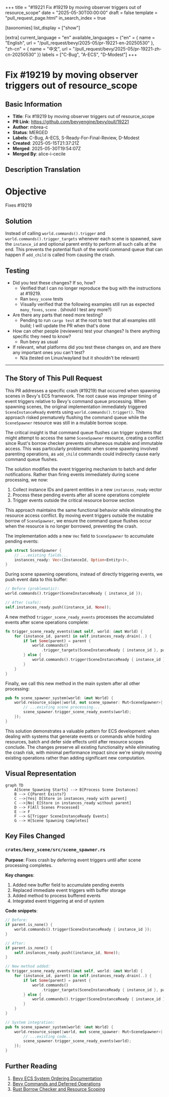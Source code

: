 +++
title = "#19221 Fix #19219 by moving observer triggers out of resource_scope"
date = "2025-05-30T00:00:00"
draft = false
template = "pull_request_page.html"
in_search_index = true

[taxonomies]
list_display = ["show"]

[extra]
current_language = "en"
available_languages = {"en" = { name = "English", url = "/pull_request/bevy/2025-05/pr-19221-en-20250530" }, "zh-cn" = { name = "中文", url = "/pull_request/bevy/2025-05/pr-19221-zh-cn-20250530" }}
labels = ["C-Bug", "A-ECS", "D-Modest"]
+++

# Fix #19219 by moving observer triggers out of resource_scope

## Basic Information
- **Title**: Fix #19219 by moving observer triggers out of resource_scope
- **PR Link**: https://github.com/bevyengine/bevy/pull/19221
- **Author**: mbrea-c
- **Status**: MERGED
- **Labels**: C-Bug, A-ECS, S-Ready-For-Final-Review, D-Modest
- **Created**: 2025-05-15T21:37:21Z
- **Merged**: 2025-05-30T19:54:07Z
- **Merged By**: alice-i-cecile

## Description Translation
# Objective

Fixes #19219 

## Solution

Instead of calling `world.commands().trigger` and `world.commands().trigger_targets` whenever each scene is spawned, save the `instance_id` and optional parent entity to perform all such calls at the end. This prevents the potential flush of the world command queue that can happen if `add_child` is called from causing the crash.

## Testing

- Did you test these changes? If so, how?  
  - Verified that I can no longer reproduce the bug with the instructions at #19219.  
  - Ran `bevy_scene` tests  
  - Visually verified that the following examples still run as expected `many_foxes`, `scene` . (should I test any more?)  
- Are there any parts that need more testing?  
  - Pending to run `cargo test` at the root to test that all examples still build; I will update the PR when that's done  
- How can other people (reviewers) test your changes? Is there anything specific they need to know?  
  - Run bevy as usual  
- If relevant, what platforms did you test these changes on, and are there any important ones you can't test?  
  - N/a (tested on Linux/wayland but it shouldn't be relevant)  

---

## The Story of This Pull Request

This PR addresses a specific crash (#19219) that occurred when spawning scenes in Bevy's ECS framework. The root cause was improper timing of event triggers relative to Bevy's command queue processing. When spawning scenes, the original implementation immediately triggered `SceneInstanceReady` events using `world.commands().trigger()`. This approach risked prematurely flushing the command queue while the `SceneSpawner` resource was still in a mutable borrow scope. 

The critical insight is that command queue flushes can trigger systems that might attempt to access the same `SceneSpawner` resource, creating a conflict since Rust's borrow checker prevents simultaneous mutable and immutable access. This was particularly problematic when scene spawning involved parenting operations, as `add_child` commands could indirectly cause early command queue flushes.

The solution modifies the event triggering mechanism to batch and defer notifications. Rather than firing events immediately during scene processing, we now:
1. Collect instance IDs and parent entities in a new `instances_ready` vector
2. Process these pending events after all scene operations complete
3. Trigger events outside the critical resource borrow section

This approach maintains the same functional behavior while eliminating the resource access conflict. By moving event triggers outside the mutable borrow of `SceneSpawner`, we ensure the command queue flushes occur when the resource is no longer borrowed, preventing the crash.

The implementation adds a new `Vec` field to `SceneSpawner` to accumulate pending events:

```rust
pub struct SceneSpawner {
    // ...existing fields...
    instances_ready: Vec<(InstanceId, Option<Entity>)>,
}
```

During scene spawning operations, instead of directly triggering events, we push event data to this buffer:

```rust
// Before (problematic):
world.commands().trigger(SceneInstanceReady { instance_id });

// After (safe):
self.instances_ready.push((instance_id, None));
```

A new method `trigger_scene_ready_events` processes the accumulated events after scene operations complete:

```rust
fn trigger_scene_ready_events(&mut self, world: &mut World) {
    for (instance_id, parent) in self.instances_ready.drain(..) {
        if let Some(parent) = parent {
            world.commands()
                .trigger_targets(SceneInstanceReady { instance_id }, parent);
        } else {
            world.commands().trigger(SceneInstanceReady { instance_id });
        }
    }
}
```

Finally, we call this new method in the main system after all other processing:

```rust
pub fn scene_spawner_system(world: &mut World) {
    world.resource_scope(|world, mut scene_spawner: Mut<SceneSpawner>| {
        // ...existing scene processing...
        scene_spawner.trigger_scene_ready_events(world);
    });
}
```

This solution demonstrates a valuable pattern for ECS development: when dealing with systems that generate events or commands while holding resources, batch and defer side effects until after resource scopes conclude. The changes preserve all existing functionality while eliminating the crash risk, with minimal performance impact since we're simply moving existing operations rather than adding significant new computation.

## Visual Representation

```mermaid
graph TD
    A[Scene Spawning Starts] --> B[Process Scene Instances]
    B --> C{Parent Exists?}
    C -->|Yes| D[Store in instances_ready with parent]
    C -->|No| E[Store in instances_ready without parent]
    D --> F[All Scenes Processed]
    E --> F
    F --> G[Trigger SceneInstanceReady Events]
    G --> H[Scene Spawning Completes]
```

## Key Files Changed

### `crates/bevy_scene/src/scene_spawner.rs`
**Purpose**: Fixes crash by deferring event triggers until after scene processing completes.

**Key changes**:
1. Added new buffer field to accumulate pending events
2. Replaced immediate event triggers with buffer storage
3. Added method to process buffered events
4. Integrated event triggering at end of system

**Code snippets**:
```rust
// Before:
if parent.is_none() {
    world.commands().trigger(SceneInstanceReady { instance_id });
}

// After:
if parent.is_none() {
    self.instances_ready.push((instance_id, None));
}
```

```rust
// New method added:
fn trigger_scene_ready_events(&mut self, world: &mut World) {
    for (instance_id, parent) in self.instances_ready.drain(..) {
        if let Some(parent) = parent {
            world.commands()
                .trigger_targets(SceneInstanceReady { instance_id }, parent);
        } else {
            world.commands().trigger(SceneInstanceReady { instance_id });
        }
    }
}
```

```rust
// System integration:
pub fn scene_spawner_system(world: &mut World) {
    world.resource_scope(|world, mut scene_spawner: Mut<SceneSpawner>| {
        // ...existing code...
        scene_spawner.trigger_scene_ready_events(world);
    });
}
```

## Further Reading
1. [Bevy ECS System Ordering Documentation](https://bevyengine.org/learn/book/getting-started/ecs/#system-ordering)
2. [Bevy Commands and Deferred Operations](https://bevyengine.org/learn/book/getting-started/commands/)
3. [Rust Borrow Checker and Resource Scoping](https://doc.rust-lang.org/book/ch04-02-references-and-borrowing.html)